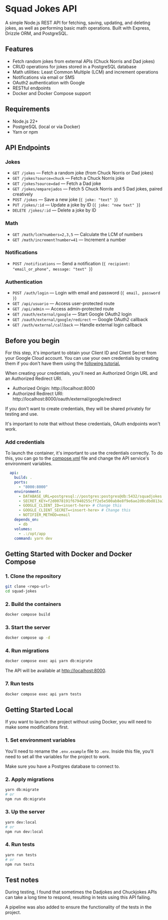 # Squad Jokes API

A simple Node.js REST API for fetching, saving, updating, and deleting jokes, as well as performing basic math operations. Built with Express, Drizzle ORM, and PostgreSQL.

## Features

- Fetch random jokes from external APIs (Chuck Norris and Dad jokes)
- CRUD operations for jokes stored in a PostgreSQL database
- Math utilities: Least Common Multiple (LCM) and increment operations
- Notifications via email or SMS
- OAuth2 authentication with Google
- RESTful endpoints
- Docker and Docker Compose support

## Requirements

- Node.js 22+
- PostgreSQL (local or via Docker)
- Yarn or npm

## API Endpoints

### Jokes

- `GET /jokes` — Fetch a random joke (from Chuck Norris or Dad jokes)
- `GET /jokes?source=chuck` — Fetch a Chuck Norris joke
- `GET /jokes?source=dad` — Fetch a Dad joke
- `GET /jokes/emparejados` — Fetch 5 Chuck Norris and 5 Dad jokes, paired creatively
- `POST /jokes` — Save a new joke (`{ joke: "text" }`)
- `PUT /jokes/:id` — Update a joke by ID (`{ joke: "new text" }`)
- `DELETE /jokes/:id` — Delete a joke by ID

### Math

- `GET /math/lcm?numbers=2,3,5` — Calculate the LCM of numbers
- `GET /math/increment?number=41` — Increment a number

### Notifications

- `POST /notifications` — Send a notification (`{ recipient: "email_or_phone", message: "text" }`)

### Authentication

- `POST /auth/login` — Login with email and password (`{ email, password }`)
- `GET /api/usuario` — Access user-protected route
- `GET /api/admin` — Access admin-protected route
- `GET /oauth/external/google` — Start Google OAuth2 login
- `GET /oauth/external/google/redirect` — Google OAuth2 callback
- `GET /auth/external/callback` — Handle external login callback



## Before you begin

For this step, it's important to obtain your Client ID and Client Secret from your Google Cloud account. You can use your own credentials by creating them if you don't have them using the [following tutorial.](https://www.youtube.com/watch?v=tgO_ADSvY1I)

When creating your credentials, you'll need an Authorized Origin URL and an Authorized Redirect URI.

- Authorized Origin: http://localhost:8000
- Authorized Redirect URI: http://localhost:8000/oauth/external/google/redirect

If you don't want to create credentials, they will be shared privately for testing and use.

It's important to note that without these credentials, OAuth endpoints won't work.

### Add credentials
To launch the container, it's important to use the credentials correctly. To do this, you can go to the [compose.yml](./compose.yml) file and change the API service's environment variables.
```yml
  api:
    build: .
    ports:
      - "8000:8000"
    environment:
      - DATABASE_URL=postgresql://postgres:postgres@db:5432/squadjokes
      - SECRET_KEY=f2d0078191f67940255cff2e5e500ab8e8f9e6ae2d0cdbd813a3ef4368804078
      - GOOGLE_CLIENT_ID=<insert-here> # Change this
      - GOOGLE_CLIENT_SECRET=<insert-here> # Change this
      - NOTIFIER_METHOD=email
    depends_on:
      - db
    volumes:
      - .:/opt/app
    command: yarn dev
```

## Getting Started with Docker and Docker Compose

### 1. Clone the repository

```sh
git clone <repo-url>
cd squad-jokes
```

### 2. Build the containers
```sh
docker compose build
```

### 3. Start the server

```sh
docker compose up -d
```

### 4. Run migrations

```sh
docker compose exec api yarn db:migrate
```

The API will be available at [http://localhost:8000](http://localhost:8000).

### 7. Run tests

```sh
docker compose exec api yarn tests
```

## Getting Started Local
If you want to launch the project without using Docker, you will need to make some modifications first.

### 1. Set environment variables
You'll need to rename the `.env.example` file to `.env`. Inside this file, you'll need to set all the variables for the project to work.

Make sure you have a Postgres database to connect to.

### 2. Apply migrations
```sh
yarn db:migrate
# or
npm run db:migrate
```

### 3. Up the server
```sh
yarn dev:local
# or
npm run dev:local
```

### 4. Run tests
```sh
yarn run tests
# or
npm run tests
```

## Test notes
During testing, I found that sometimes the Dadjokes and Chuckjokes APIs can take a long time to respond, resulting in tests using this API failing.

A pipeline was also added to ensure the functionality of the tests in the project.